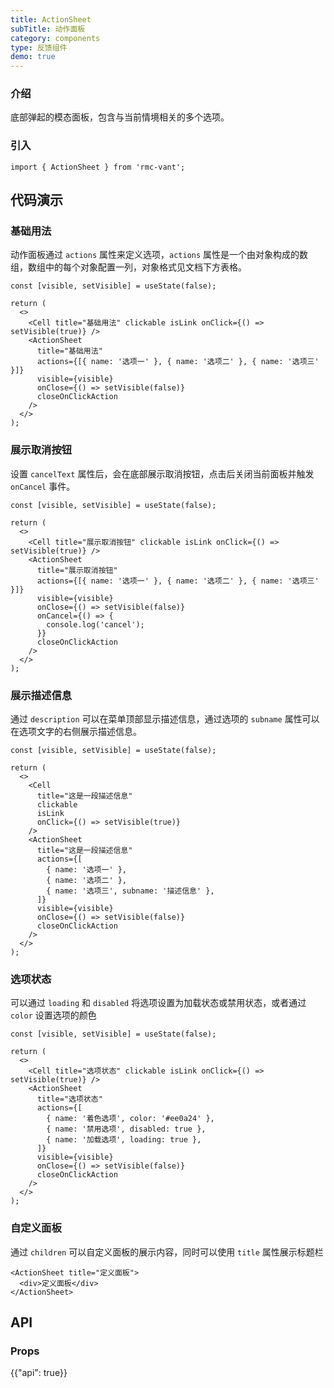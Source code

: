 ```yaml
---
title: ActionSheet
subTitle: 动作面板
category: components
type: 反馈组件
demo: true
---
```


### 介绍

底部弹起的模态面板，包含与当前情境相关的多个选项。

### 引入

```tsx
import { ActionSheet } from 'rmc-vant';
```

## 代码演示

### 基础用法

动作面板通过 `actions` 属性来定义选项，`actions` 属性是一个由对象构成的数组，数组中的每个对象配置一列，对象格式见文档下方表格。

```tsx
const [visible, setVisible] = useState(false);

return (
  <>
    <Cell title="基础用法" clickable isLink onClick={() => setVisible(true)} />
    <ActionSheet
      title="基础用法"
      actions={[{ name: '选项一' }, { name: '选项二' }, { name: '选项三' }]}
      visible={visible}
      onClose={() => setVisible(false)}
      closeOnClickAction
    />
  </>
);
```

### 展示取消按钮

设置 `cancelText` 属性后，会在底部展示取消按钮，点击后关闭当前面板并触发 `onCancel` 事件。

```tsx
const [visible, setVisible] = useState(false);

return (
  <>
    <Cell title="展示取消按钮" clickable isLink onClick={() => setVisible(true)} />
    <ActionSheet
      title="展示取消按钮"
      actions={[{ name: '选项一' }, { name: '选项二' }, { name: '选项三' }]}
      visible={visible}
      onClose={() => setVisible(false)}
      onCancel={() => {
        console.log('cancel');
      }}
      closeOnClickAction
    />
  </>
);
```

### 展示描述信息

通过 `description` 可以在菜单顶部显示描述信息，通过选项的 `subname` 属性可以在选项文字的右侧展示描述信息。

```tsx
const [visible, setVisible] = useState(false);

return (
  <>
    <Cell
      title="这是一段描述信息"
      clickable
      isLink
      onClick={() => setVisible(true)}
    />
    <ActionSheet
      title="这是一段描述信息"
      actions={[
        { name: '选项一' },
        { name: '选项二' },
        { name: '选项三', subname: '描述信息' },
      ]}
      visible={visible}
      onClose={() => setVisible(false)}
      closeOnClickAction
    />
  </>
);
```

### 选项状态

可以通过 `loading` 和 `disabled` 将选项设置为加载状态或禁用状态，或者通过 `color` 设置选项的颜色

```tsx
const [visible, setVisible] = useState(false);

return (
  <>
    <Cell title="选项状态" clickable isLink onClick={() => setVisible(true)} />
    <ActionSheet
      title="选项状态"
      actions={[
        { name: '着色选项', color: '#ee0a24' },
        { name: '禁用选项', disabled: true },
        { name: '加载选项', loading: true },
      ]}
      visible={visible}
      onClose={() => setVisible(false)}
      closeOnClickAction
    />
  </>
);
```

### 自定义面板

通过 `children` 可以自定义面板的展示内容，同时可以使用 `title` 属性展示标题栏

```tsx
<ActionSheet title="定义面板">
  <div>定义面板</div>
</ActionSheet>
```

## API

### Props

{{"api": true}}
